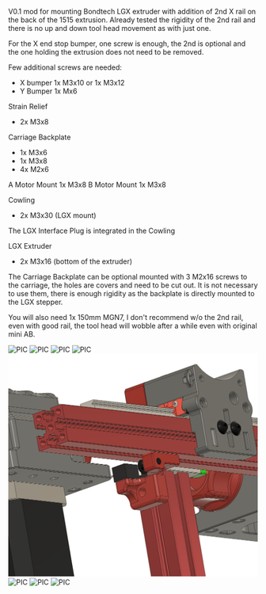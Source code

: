 V0.1 mod for mounting Bondtech LGX extruder with addition of 2nd X rail on the back of the 1515 extrusion. 
Already tested the rigidity of the 2nd rail and there is no up and down tool head movement as with just one. 

For the X end stop bumper, one screw is enough, the 2nd is optional and the one holding the extrusion does not need to be removed.

Few additional screws are needed:
- X bumper 1x M3x10 or 1x M3x12
- Y Bumper 1x Mx6

Strain Relief 
- 2x M3x8

Carriage Backplate 
- 1x M3x6 
- 1x M3x8 
- 4x M2x6

A Motor Mount 1x M3x8
B Motor Mount 1x M3x8

Cowling 
- 2x M3x30 (LGX mount)

The LGX Interface Plug is integrated in the Cowling 

LGX Extruder 
- 2x M3x16 (bottom of the extruder)

The Carriage Backplate can be optional mounted with 3 M2x16 screws to the carriage, the holes are covers and need to be cut out. It is not necessary to use them, there is enough rigidity as the backplate is directly mounted to the LGX stepper.

You will also need 1x 150mm MGN7, I don't recommend w/o the 2nd rail, even with good rail, the tool head will wobble after a while even with original mini AB.

![PIC](LGX_0_1.png)
![PIC](LGX_0_2.png)
![PIC](LGX_0.png)
![PIC](LGX_3.png)
![PIC](LGX_5.png)
![PIC](LGX_4.png)
![PIC](LGX_1.png)
![PIC](LGX_2.png)

